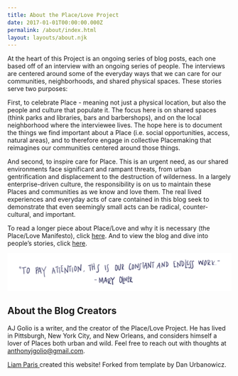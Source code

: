 ```yaml
---
title: About the Place/Love Project
date: 2017-01-01T00:00:00.000Z
permalink: /about/index.html
layout: layouts/about.njk
---
```

At the heart of this Project is an ongoing series of blog posts, each one based off of an interview with an ongoing series of people. The interviews are centered around some of the everyday ways that we can care for our communities, neighborhoods, and shared physical spaces. These stories serve two purposes:

First, to celebrate Place - meaning not just a physical location, but also the people and culture that populate it. The focus here is on shared spaces (think parks and libraries, bars and barbershops), and on the local neighborhood where the interviewee lives. The hope here is to document the things we find important about a Place (i.e. social opportunities, access, natural areas), and to therefore engage in collective Placemaking that reimagines our communities centered around those things.

And second, to inspire care for Place. This is an urgent need, as our shared environments face significant and rampant threats, from urban gentrification and displacement to the destruction of wilderness. In a largely enterprise-driven culture, the responsibility is on us to maintain these Places and communities as we know and love them. The real lived experiences and everyday acts of care contained in this blog seek to demonstrate that even seemingly small acts can be radical, counter-cultural, and important.

To read a longer piece about Place/Love and why it is necessary (the Place/Love Manifesto), click [ here](/manifesto). And to view the blog and dive into people’s stories, click [ here](/).

![](/static/img/quote.png)

## About the Blog Creators

AJ Golio is a writer, and the creator of the Place/Love Project. He has lived in Pittsburgh, New York City, and New Orleans, and considers himself a lover of Places both urban and wild. Feel free to reach out with thoughts at [anthonyjgolio@gmail.com](mailto:agolio@tulane.edu). 

[Liam Paris ](https://www.liamparis.com) created this website! Forked from template by Dan Urbanowicz.